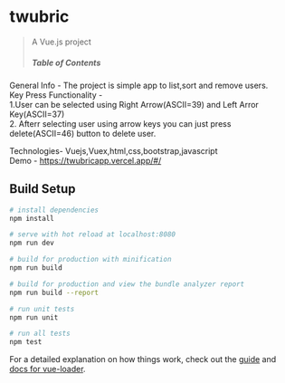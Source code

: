 # twubric

> A Vue.js project
> ##### Table of Contents  


   
<a name="general_info"/>
General Info - 
The project is simple app to list,sort and remove users.</br>
Key Press Functionality -</br>
1.User can be selected using Right Arrow(ASCII=39) and Left Arror Key(ASCII=37)</br>
2. Afterr selecting user using arrow keys you can just press delete(ASCII=46) button to delete user.

Technologies-
 Vuejs,Vuex,html,css,bootstrap,javascript
 </br>
 Demo -
 https://twubricapp.vercel.app/#/

## Build Setup

``` bash
# install dependencies
npm install

# serve with hot reload at localhost:8080
npm run dev

# build for production with minification
npm run build

# build for production and view the bundle analyzer report
npm run build --report

# run unit tests
npm run unit

# run all tests
npm test
```

For a detailed explanation on how things work, check out the [guide](http://vuejs-templates.github.io/webpack/) and [docs for vue-loader](http://vuejs.github.io/vue-loader).

